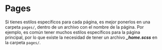 # Pages

Si tienes estilos específicos para cada página, es mejor ponerlos en una carpeta <code>pages/</code>, dentro de un archivo con el nombre de la página. Por ejemplo, es común tener muchos estilos específicos para la página principal, por lo que existe la necesidad de tener un archivo <b><i>_home.scss</i></b> en la carpeta <code>pages/</code>.
